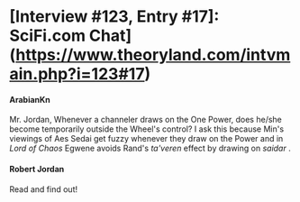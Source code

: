 # [Interview #123, Entry #17]: SciFi.com Chat](https://www.theoryland.com/intvmain.php?i=123#17)

#### ArabianKn

Mr. Jordan, Whenever a channeler draws on the One Power, does he/she become temporarily outside the Wheel's control? I ask this because Min's viewings of Aes Sedai get fuzzy whenever they draw on the Power and in
*Lord of Chaos*
Egwene avoids Rand's
*ta'veren*
effect by drawing on
*saidar*
.

#### Robert Jordan

Read and find out!

